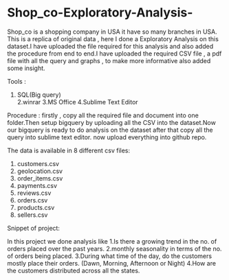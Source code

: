 # Shop_co-Exploratory-Analysis-
Shop_co is a shopping company in USA it have so many branches in USA. This is a replica of original data ,  here I done a Exploratory Analysis on this dataset.I have uploaded the file required for this analysis and also added
the procedure from end to end.I have uploaded the required CSV file , a pdf file with all the query and  graphs , 
to make more informative also added some insight.
 
Tools :
1. SQL(Big query)  
2.winrar 
3.MS Office 
4.Sublime Text Editor

Procedure :
firstly , copy all the required file and document into one folder.Then setup bigquery by uploading all the CSV into the 
dataset.Now our bigquery is ready to do analysis on the dataset after that copy all the query into sublime text editor.
now upload everything into github repo.


The data is available in 8 different csv files:
1. customers.csv
2. geolocation.csv
3. order_items.csv
4. payments.csv
5. reviews.csv
6. orders.csv
7. products.csv
8. sellers.csv


Snippet of project:


In this project we done analysis like 
1.Is there a growing trend in the no. of orders placed over the past years.
2.monthly seasonality in terms of the no. of orders being
placed.
3.During what time of the day, do the customers mostly place their
orders. (Dawn, Morning, Afternoon or Night)
4.How are the customers distributed across all the states.
